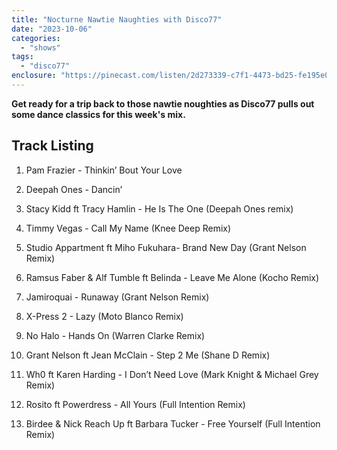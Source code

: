 ```yaml
---
title: "Nocturne Nawtie Naughties with Disco77"
date: "2023-10-06"
categories: 
  - "shows"
tags: 
  - "disco77"
enclosure: "https://pinecast.com/listen/2d273339-c7f1-4473-bd25-fe195e0d3900.mp3 60038431 audio/mpeg "
---
```


**Get ready for a trip back to those nawtie noughties as Disco77 pulls out some dance classics for this week's mix.**

## Track Listing

1. Pam Frazier - Thinkin’ Bout Your Love

3. Deepah Ones - Dancin’

5. Stacy Kidd ft Tracy Hamlin - He Is The One (Deepah Ones remix)

7. Timmy Vegas - Call My Name (Knee Deep Remix)

9. Studio Appartment ft Miho Fukuhara- Brand New Day (Grant Nelson Remix)

11. Ramsus Faber & Alf Tumble ft Belinda - Leave Me Alone (Kocho Remix)

13. Jamiroquai - Runaway (Grant Nelson Remix)

15. X-Press 2 - Lazy (Moto Blanco Remix)

17. No Halo - Hands On (Warren Clarke Remix)

19. Grant Nelson ft Jean McClain - Step 2 Me (Shane D Remix)

21. Wh0 ft Karen Harding - I Don’t Need Love (Mark Knight & Michael Grey Remix)

23. Rosito ft Powerdress - All Yours (Full Intention Remix)

25. Birdee & Nick Reach Up ft Barbara Tucker - Free Yourself (Full Intention Remix)
